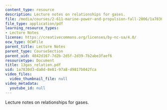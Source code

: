 ```yaml
---
content_type: resource
description: Lecture notes on relationships for gases.
file: /media/courses/2-611-marine-power-and-propulsion-fall-2006/1a7830d3da0d8e8197a8d9817b042fca_13gas_relation.pdf
file_type: application/pdf
learning_resource_types:
- Lecture Notes
license: https://creativecommons.org/licenses/by-nc-sa/4.0/
ocw_type: OCWFile
parent_title: Lecture Notes
parent_type: CourseSection
parent_uid: 4842d167-7d2b-2d5f-2d39-7b2abe3faef6
resourcetype: Document
title: 13gas_relation.pdf
uid: 1a7830d3-da0d-8e81-97a8-d9817b042fca
video_files:
  video_thumbnail_file: null
video_metadata:
  youtube_id: null
---
```

Lecture notes on relationships for gases.